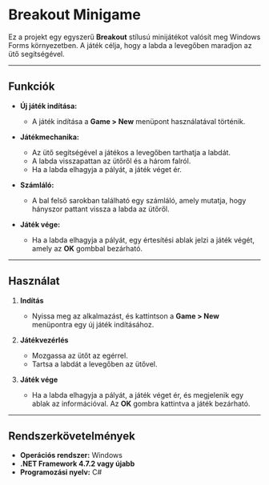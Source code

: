 # Breakout Minigame  

Ez a projekt egy egyszerű **Breakout** stílusú minijátékot valósít meg Windows Forms környezetben. A játék célja, hogy a labda a levegőben maradjon az ütő segítségével.  

---

## Funkciók  

- **Új játék indítása:**  
  - A játék indítása a **Game > New** menüpont használatával történik.  

- **Játékmechanika:**  
  - Az ütő segítségével a játékos a levegőben tarthatja a labdát.  
  - A labda visszapattan az ütőről és a három falról.  
  - Ha a labda elhagyja a pályát, a játék véget ér.  

- **Számláló:**  
  - A bal felső sarokban található egy számláló, amely mutatja, hogy hányszor pattant vissza a labda az ütőről.  

- **Játék vége:**  
  - Ha a labda elhagyja a pályát, egy értesítési ablak jelzi a játék végét, amely az **OK** gombbal bezárható.  

---

## Használat  

1. **Indítás**  
   - Nyissa meg az alkalmazást, és kattintson a **Game > New** menüpontra egy új játék indításához.  

2. **Játékvezérlés**  
   - Mozgassa az ütőt az egérrel.  
   - Tartsa a labdát a levegőben az ütővel.  

3. **Játék vége**  
   - Ha a labda elhagyja a pályát, a játék véget ér, és megjelenik egy ablak az információval. Az **OK** gombra kattintva a játék bezárható.  

---

## Rendszerkövetelmények  

- **Operációs rendszer:** Windows  
- **.NET Framework 4.7.2 vagy újabb**  
- **Programozási nyelv:** C#  
